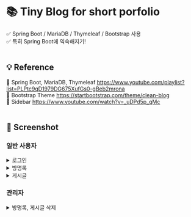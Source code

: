 # 📚 Tiny Blog for short porfolio

✅ Spring Boot / MariaDB / Thymeleaf / Bootstrap 사용  
✅ 특히 Spring Boot에 익숙해지기!
<br /><br />

## 💡 Reference
📌 Spring Boot, MariaDB, Thymeleaf https://www.youtube.com/playlist?list=PLPtc9qD1979DG675XufGs0-gBeb2mrona  
📌 Bootstrap Theme https://startbootstrap.com/theme/clean-blog  
📌 Sidebar https://www.youtube.com/watch?v=_uDPd5p_qMc
<br /><br />

## 👀 Screenshot
### 일반 사용자  
<details>
<summary>로그인</summary>
<div markdown="1">
  
![tinyblog_login](https://user-images.githubusercontent.com/92033114/169358190-6658507f-9149-42b0-a3b3-e4f5ae40edd7.gif)

</div>
</details>
<details>
<summary>방명록</summary>
<div markdown="1">
 
![tinyblog_guestbook](https://user-images.githubusercontent.com/92033114/169359629-e1bba2db-d82f-48e4-b009-ec4365902484.gif)

</div>
</details>
<details>
<summary>게시글</summary>
<div markdown="1">
 
![tinyblog_post_short](https://user-images.githubusercontent.com/92033114/169358476-317e544d-4c7d-4895-8261-d265c9359339.gif)


</div>
</details>  

### 관리자
</details>
<details>
<summary>방명록, 게시글 삭제</summary>
<div markdown="1">
 
![tinyblog_admin](https://user-images.githubusercontent.com/92033114/169358810-e271ba26-4d9e-4360-95e3-35e30c71034d.gif)


</div>
</details>
